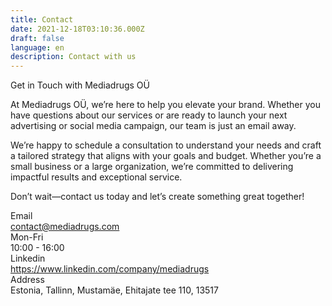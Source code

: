 ```yaml
---
title: Contact
date: 2021-12-18T03:10:36.000Z
draft: false
language: en
description: Contact with us
---
```


Get in Touch with Mediadrugs OÜ

At Mediadrugs OÜ, we’re here to help you elevate your brand. Whether you have questions about our services or are ready to launch your next advertising or social media campaign, our team is just an email away.

We’re happy to schedule a consultation to understand your needs and craft a tailored strategy that aligns with your goals and budget. Whether you’re a small business or a large organization, we’re committed to delivering impactful results and exceptional service.

Don’t wait—contact us today and let’s create something great together!

<div>
  <div class="grid grid-cols-1 gap-x-8 gap-y-6 sm:grid-cols-3">
    <div>
      <label class="block text-sm font-semibold leading-6 text-white">Email</label>
    </div>
    <div class="sm:col-span-2">
      <a href="mailto:contact@mediadrugs.com">contact@mediadrugs.com</a>
    </div>
    <div>
      <label class="block text-sm font-semibold leading-6 text-white">Mon-Fri</label>
    </div>
    <div class="sm:col-span-2">
      10:00 - 16:00
    </div>
    <div>
      <label class="block text-sm font-semibold leading-6 text-white">Linkedin</label>
    </div>
    <div class="sm:col-span-2">
      <a href="https://www.linkedin.com/company/mediadrugs" target="_blank">https://www.linkedin.com/company/mediadrugs</a>
    </div>
    <div>
      <label class="block text-sm font-semibold leading-6 text-white">Address</label>
    </div>
    <div class="sm:col-span-2">
      Estonia, Tallinn, Mustamäe, Ehitajate tee 110, 13517
    </div>
  </div>
</div>
